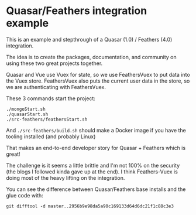 # Quasar/Feathers integration example

This is an example and stepthrough of a Quasar (1.0) / Feathers (4.0) integration.

The idea is to create the packages, documentation, and community on using these two great projects together.

Quasar and Vue use Vuex for state, so we use FeathersVuex to put data into the Vuex store.  FeathersVuex also puts the current user data in the store, so we are authenticating with FeathersVuex.

These 3 commands start the project:

```
./mongoStart.sh
./quasarStart.sh
./src-feathers/feathersStart.sh
```

And `./src-feathers/build.sh` should make a Docker image if you have the tooling installed (and probably Linux)

That makes an end-to-end developer story for Quasar + Feathers which is great!  

The challenge is it seems a little brittle and I'm not 100% on the security (the blogs I followed kinda gave up at the end).  I think Feathers-Vuex is doing most of the heavy lifting on the integration.  

You can see the difference between Quasar/Feathers base installs and the glue code with: 

```
git difftool -d master..2956b9e98da5a90c169133d64d6dc21f1c88c3e3
```
